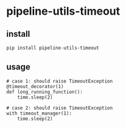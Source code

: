 # pipeline-utils-timeout

## install

```bash
pip install pipeline-utils-timeout
```

## usage

```python3
# case 1: should raise TimeoutException
@timeout_decorator(1)
def long_running_function():
    time.sleep(2)
```

```python3
# case 2: should raise TimeoutException
with timeout_manager(1):
    time.sleep(2)
```
